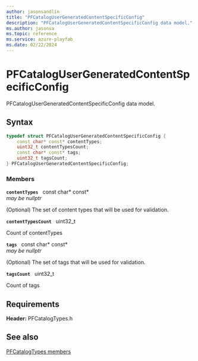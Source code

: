 ```yaml
---
author: jasonsandlin
title: "PFCatalogUserGeneratedContentSpecificConfig"
description: "PFCatalogUserGeneratedContentSpecificConfig data model."
ms.author: jasonsa
ms.topic: reference
ms.service: azure-playfab
ms.date: 02/22/2024
---
```


# PFCatalogUserGeneratedContentSpecificConfig  

PFCatalogUserGeneratedContentSpecificConfig data model.  

## Syntax  
  
```cpp
typedef struct PFCatalogUserGeneratedContentSpecificConfig {  
    const char* const* contentTypes;  
    uint32_t contentTypesCount;  
    const char* const* tags;  
    uint32_t tagsCount;  
} PFCatalogUserGeneratedContentSpecificConfig;  
```
  
### Members  
  
**`contentTypes`** &nbsp; const char* const*  
*may be nullptr*  
  
(Optional) The set of content types that will be used for validation.
  
**`contentTypesCount`** &nbsp; uint32_t  
  
Count of contentTypes
  
**`tags`** &nbsp; const char* const*  
*may be nullptr*  
  
(Optional) The set of tags that will be used for validation.
  
**`tagsCount`** &nbsp; uint32_t  
  
Count of tags
  
  
## Requirements  
  
**Header:** PFCatalogTypes.h
  
## See also  
[PFCatalogTypes members](../pfcatalogtypes_members.md)  

  
  

